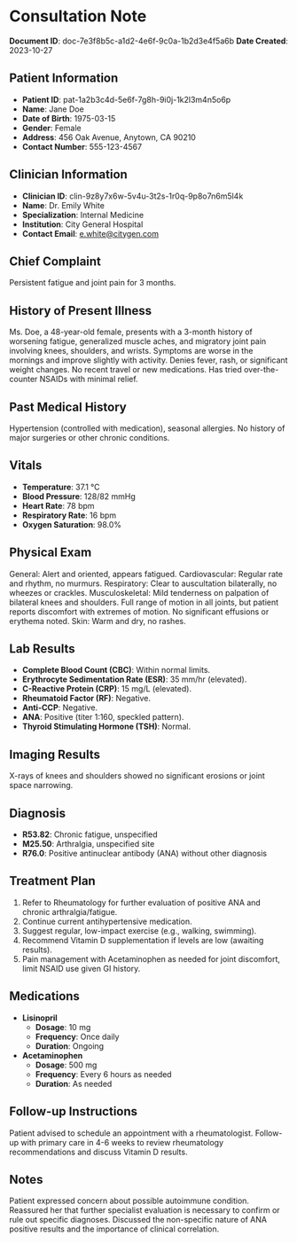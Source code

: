 # Consultation Note

**Document ID**: doc-7e3f8b5c-a1d2-4e6f-9c0a-1b2d3e4f5a6b
**Date Created**: 2023-10-27

## Patient Information
*   **Patient ID**: pat-1a2b3c4d-5e6f-7g8h-9i0j-1k2l3m4n5o6p
*   **Name**: Jane Doe
*   **Date of Birth**: 1975-03-15
*   **Gender**: Female
*   **Address**: 456 Oak Avenue, Anytown, CA 90210
*   **Contact Number**: 555-123-4567

## Clinician Information
*   **Clinician ID**: clin-9z8y7x6w-5v4u-3t2s-1r0q-9p8o7n6m5l4k
*   **Name**: Dr. Emily White
*   **Specialization**: Internal Medicine
*   **Institution**: City General Hospital
*   **Contact Email**: e.white@citygen.com

## Chief Complaint
Persistent fatigue and joint pain for 3 months.

## History of Present Illness
Ms. Doe, a 48-year-old female, presents with a 3-month history of worsening fatigue, generalized muscle aches, and migratory joint pain involving knees, shoulders, and wrists. Symptoms are worse in the mornings and improve slightly with activity. Denies fever, rash, or significant weight changes. No recent travel or new medications. Has tried over-the-counter NSAIDs with minimal relief.

## Past Medical History
Hypertension (controlled with medication), seasonal allergies. No history of major surgeries or other chronic conditions.

## Vitals
*   **Temperature**: 37.1 °C
*   **Blood Pressure**: 128/82 mmHg
*   **Heart Rate**: 78 bpm
*   **Respiratory Rate**: 16 bpm
*   **Oxygen Saturation**: 98.0%

## Physical Exam
General: Alert and oriented, appears fatigued. Cardiovascular: Regular rate and rhythm, no murmurs. Respiratory: Clear to auscultation bilaterally, no wheezes or crackles. Musculoskeletal: Mild tenderness on palpation of bilateral knees and shoulders. Full range of motion in all joints, but patient reports discomfort with extremes of motion. No significant effusions or erythema noted. Skin: Warm and dry, no rashes.

## Lab Results
*   **Complete Blood Count (CBC)**: Within normal limits.
*   **Erythrocyte Sedimentation Rate (ESR)**: 35 mm/hr (elevated).
*   **C-Reactive Protein (CRP)**: 15 mg/L (elevated).
*   **Rheumatoid Factor (RF)**: Negative.
*   **Anti-CCP**: Negative.
*   **ANA**: Positive (titer 1:160, speckled pattern).
*   **Thyroid Stimulating Hormone (TSH)**: Normal.

## Imaging Results
X-rays of knees and shoulders showed no significant erosions or joint space narrowing.

## Diagnosis
*   **R53.82**: Chronic fatigue, unspecified
*   **M25.50**: Arthralgia, unspecified site
*   **R76.0**: Positive antinuclear antibody (ANA) without other diagnosis

## Treatment Plan
1.  Refer to Rheumatology for further evaluation of positive ANA and chronic arthralgia/fatigue.
2.  Continue current antihypertensive medication.
3.  Suggest regular, low-impact exercise (e.g., walking, swimming).
4.  Recommend Vitamin D supplementation if levels are low (awaiting results).
5.  Pain management with Acetaminophen as needed for joint discomfort, limit NSAID use given GI history.

## Medications
*   **Lisinopril**
    *   **Dosage**: 10 mg
    *   **Frequency**: Once daily
    *   **Duration**: Ongoing
*   **Acetaminophen**
    *   **Dosage**: 500 mg
    *   **Frequency**: Every 6 hours as needed
    *   **Duration**: As needed

## Follow-up Instructions
Patient advised to schedule an appointment with a rheumatologist. Follow-up with primary care in 4-6 weeks to review rheumatology recommendations and discuss Vitamin D results.

## Notes
Patient expressed concern about possible autoimmune condition. Reassured her that further specialist evaluation is necessary to confirm or rule out specific diagnoses. Discussed the non-specific nature of ANA positive results and the importance of clinical correlation.